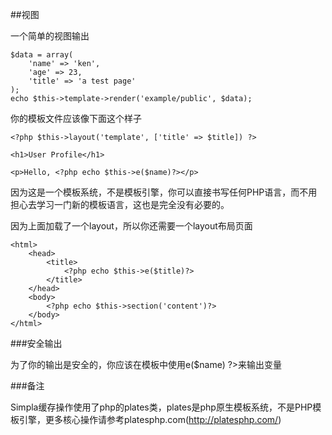 ##视图

一个简单的视图输出


    $data = array(
        'name' => 'ken',
        'age' => 23,
        'title' => 'a test page'
    );
    echo $this->template->render('example/public', $data);


你的模板文件应该像下面这个样子

    <?php $this->layout('template', ['title' => $title]) ?>

    <h1>User Profile</h1>

    <p>Hello, <?php echo $this->e($name)?></p>

因为这是一个模板系统，不是模板引擎，你可以直接书写任何PHP语言，而不用担心去学习一门新的模板语言，这也是完全没有必要的。

因为上面加载了一个layout，所以你还需要一个layout布局页面

    <html>
        <head>
            <title>
                <?php echo $this->e($title)?>
            </title>
        </head>
        <body>
            <?php echo $this->section('content')?>
        </body>
    </html>

###安全输出

为了你的输出是安全的，你应该在模板中使用<?php echo $this->e($name) ?>来输出变量

###备注

Simpla缓存操作使用了php的plates类，plates是php原生模板系统，不是PHP模板引擎，更多核心操作请参考platesphp.com(http://platesphp.com/)